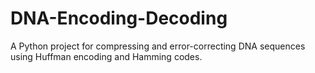 # DNA-Encoding-Decoding
 A Python project for compressing and error-correcting DNA sequences using Huffman encoding and Hamming codes.
